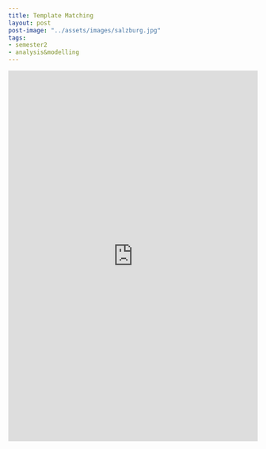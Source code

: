 ```yaml
---
title: Template Matching
layout: post
post-image: "../assets/images/salzburg.jpg"
tags:
- semester2
- analysis&modelling
---
```


<style>
.responsive-wrap iframe{ max-width: 100%;}
</style>
<div class="responsive-wrap">
<!-- this is the embed code provided by Google -->
<iframe src="https://docs.google.com/presentation/d/e/2PACX-1vS6diW5Xe3tPXFv9c4I7rSa3M1CxLIJJxIF2hiDOwzrufJph-5dZs3sJ0g9P01FVQ/embed?start=false&loop=false&delayms=3000" frameborder="0" width="1280" height="749" allowfullscreen="true" mozallowfullscreen="true" webkitallowfullscreen="true"></iframe>
<!-- Google embed ends -->
</div>